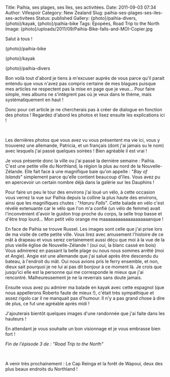 Title: Paihia, ses plages, ses îles, ses activitées.
Date: 2011-09-03 07:34
Author: Vifespoir
Category: New Zealand
Slug: paihia-ses-plages-ses-iles-ses-activitees
Status: published
Gallery: {photo}/paihia-divers, {photo}/kayak, {photo}/paihia-bike
Tags: Epopées, Road Trip to the North
Image: {photo}/uploads/2011/09/Paihia-Bike-falls-and-MOI-Copier.jpg

Salut à tous !

{photo}/paihia-bike

{photo}/kayak

{photo}/paihia-divers

Bon voilà tout d'abord je tiens à m'excuser auprès de vous parce qu'il
parait entendu que vous n'avez pas compris certaine de mes blagues
puisque mes articles ne respectent pas la mise en page que je veux...
Pour faire simple, mes albums ne s'intègrent pas où je veux dans le
thème, mais systématiquement en haut !

Donc pour cet article je ne chercherais pas à créer de dialogue en
fonction des photos ! Regardez d'abord les photos et lisez ensuite les
explications ici !

 

Les dernières photos que vous avez vu vous présentent ma vie ici, vous y
trouverez une allemande, Patricia, et un français (dont j'ai jamais su
le nom) avec lesquels j'ai passé quelques soirées ! Bien agréable il est
vrai !

Je vous présente donc la ville ou j'ai passé la dernière semaine :
Paihia. C'est une petite ville du Northland, la région la plus au nord
de la Nouvelle-Zélande. Elle fait face à une magnifique baie qu'on
appelle : "*Bay of Islands*" simplement parce qu'elle contient beaucoup
d'ïles. Vous avez pu en apercevoir un certain nombre déjà dans la
galérie sur les Dauphins !

Pour faire un peu le tour des environs j'ai loué un vélo, à cette
occasion vous verrez la vue sur Paihia depuis la colline la plus haute
des environs, ainsi que les magnifiques chutes : "*Haruru Falls*". Cette
balade en vélo c'est révélé extenuante car le vélo que l'on m'a confié
(un vélo de femme) avait l'inconvénient d'avoir le guidon trop proche du
corps, la selle trop basse et d'être trop lourd... Mon petit vélo orange
me maaaaaaaaaaaaaaaaaaanque !

En face de Paihia se trouve Russel. Les images sont celle que j'ai prise
lors de ma visite de cette petite ville. Vous lirez avec amusement
l'histoire de ce mât à drapeau et vous serez certainement aussi déçu que
moi à la vue de la plus vieille église de Nouvelle-Zélande ! (oui oui,
la blanc cassé en bois) Vous admirerez en passant la belle plage ou nous
nous sommes arrêté (moi et Angie). Angie est une allemande que j'ai
salué après être descendu du bateau, à l'endroit du mât. Oui nous avions
pris le ferry ensemble, et non, dieux sait pourquoi je ne lui ai pas dit
bonjour à ce moment là. Je crois que jusqu'ici elle est la personne qui
me corresponde le mieux que j'ai rencontré. Malheureusement je ne la
reverrais sans doute jamais.

Ensuite vous avez pu admirer ma balade en kayak avec cette espagnol (que
nous appellerons Roberto faute de mieux !), c'était très sympathique et
assez rigolo car il ne manquait pas d'humour. Il n'y a pas grand chose à
dire de plus, ce fut une agréable après midi !

J'ajouterais bientôt quelques images d'une randonnée que j'ai faite dans
les hauteurs !

En attendant je vous souhaite un bon visionnage et je vous embrasse bien
fort !

*Fin de l'épisode 3 de : "Road Trip to the North"*

 

A venir très prochainement : Le Cap Reinga et la forêt de Wapoui, deux
des plus beaux endroits du Northland !
